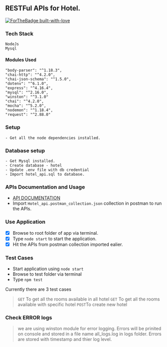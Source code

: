 ## RESTFul APIs for Hotel.
[![ForTheBadge built-with-love](http://ForTheBadge.com/images/badges/built-with-love.svg)]()

### Tech Stack
    NodeJs
    Mysql

#### Modules Used
    "body-parser": "^1.18.3",
    "chai-http": "^4.2.0",
    "chai-json-schema": "^1.5.0",
    "dotenv": "^6.1.0",
    "express": "^4.16.4",
    "mysql": "^2.16.0",
    "winston": "^3.1.0"
    "chai": "^4.2.0",
    "mocha": "^5.2.0",
    "nodemon": "^1.18.4",
    "request": "^2.88.0"

### Setup
    - Get all the node dependencies installed.
### Database setup
    - Get Mysql installed.
    - Create database - hotel
    - Update .env file with db credential
    - Import hotel_api.sql to database. 
### APIs Documentation and Usage
- [API DOCUMENTATION](https://documenter.getpostman.com/view/3407371/RWguxHLr)
- Import `Hotel_api.postman_collection.json` collection in postman to run the APIs.

### Use Application
- [x] Browse to root folder of app via terminal.
- [x] Type `node start` to start the application.
- [x] Hit the APIs from postman collection imported ealier.

### Test Cases
- Start application using `node start`
- Browse to test folder via terminal
- Type `npm test`

Currently there are 3 test cases
> `GET` To get all the rooms available in all hotel
> `GET` To get all the rooms available with specific hotel
> `POST`To create new hotel 

### Check ERROR logs
>we are using winston module for error
>logging.
>Errors will be prinited on console and
>stored in a file name all_logs.log in logs folder.
>Errors are stored with timestamp and thier log level.
